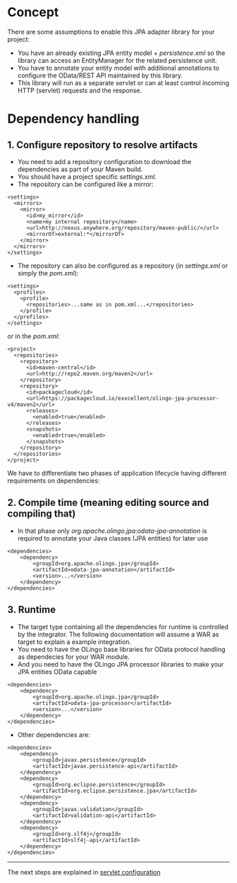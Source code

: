 # Concept
There are some assumptions to enable this JPA adapter library for your project:
* You have an already existing JPA entity model + _persistence.xml_ so the library can access an EntityManager for the related persistence unit.
* You have to annotate your entity model with additional annotations to configure the OData/REST API maintained by this library.
* This library will run as a separate servlet or can at least control incoming HTTP (servlet) requests and the response.

# Dependency handling
## 1. Configure repository to resolve artifacts
* You need to add a repository configuration to download the dependencies as part of your Maven build.
* You should have a project specific _settings.xml_.
* The repository can be configured like a mirror:

```
<settings>
  <mirrors>
    <mirror>
      <id>my_mirror</id>
      <name>my internal repository</name>
      <url>http://nexus.anywhere.org/repository/maven-public/</url>
      <mirrorOf>external:*</mirrorOf>
    </mirror>
  </mirrors>
</settings>
```

* The repository can also be configured as a repository (in _settings.xml_ or simply the _pom.xml_):

```
<settings>
  <profiles>
    <profile>
      <repositories>...same as in pom.xml...</repositories>
    </profile>
  </profiles>
</settings>
```

or in the _pom.xml_:

```
<project>
  <repositories>
    <repository>
      <id>maven-central</id>
      <url>http://repo2.maven.org/maven2</url>
    </repository>
    <repository>
      <id>packagecloud</id>
      <url>https://packagecloud.io/exxcellent/olingo-jpa-processor-v4/maven2</url>
      <releases>
        <enabled>true</enabled>
      </releases>
      <snapshots>
        <enabled>true</enabled>
      </snapshots>
    </repository>
  </repositories>
</project>
```


We have to differentiate two phases of application lifecycle having different requirements on dependencies:
## 2. Compile time (meaning editing source and compiling that)
* In that phase only _org.apache.olingo.jpa:odata-jpa-annotation_ is required to annotate your Java classes (JPA entities) for later use

```
<dependencies>
    <dependency>
        <groupId>org.apache.olingo.jpa</groupId>
        <artifactId>odata-jpa-annotation</artifactId>
        <version>...</version>
    </dependency>
</dependencies>
```
    
## 3. Runtime
* The target type containing all the dependencies for runtime is controlled by the integrator. The following documentation will assume a WAR as target to explain a example integration.
* You need to have the OLingo base libraries for OData protocol handling as dependecies for your WAR module.
* And you need to have the OLingo JPA processor libraries to make your JPA entities OData capable

```
<dependencies>
	<dependency>
		<groupId>org.apache.olingo.jpa</groupId>
		<artifactId>odata-jpa-processor</artifactId>
		<version>...</version>
	</dependency>
</dependencies>
```

* Other dependencies are:

```
<dependencies>
	<dependency>
	    <groupId>javax.persistence</groupId>
	    <artifactId>javax.persistence-api</artifactId>
	</dependency>
	<dependency>
		<groupId>org.eclipse.persistence</groupId>
		<artifactId>org.eclipse.persistence.jpa</artifactId>
	</dependency>
	<dependency>
		<groupId>javax.validation</groupId>
		<artifactId>validation-api</artifactId>
	</dependency>
	<dependency>
	    <groupId>org.slf4j</groupId>
	    <artifactId>slf4j-api</artifactId>
	</dependency>
</dependencies>

```
---

The next steps are explained in [servlet configuration](AsWar.md)
